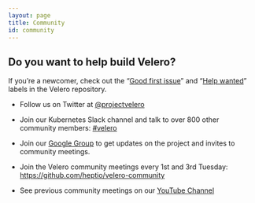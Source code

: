 ```yaml
---
layout: page
title: Community
id: community
---
```

## Do you want to help build Velero?

If you’re a newcomer, check out the “[Good first issue](https://github.com/heptio/velero/issues?q=is%3Aopen+is%3Aissue+label%3A%22Good+first+issue%22)” and “[Help wanted](https://github.com/heptio/velero/issues?utf8=%E2%9C%93&q=is%3Aopen+is%3Aissue+label%3A%22Help+wanted%22+)” labels in the Velero repository.

* Follow us on Twitter at [@projectvelero](https://twitter.com/projectvelero)

* Join our Kubernetes Slack channel and talk to over 800 other community members: [#velero](https://kubernetes.slack.com/messages/velero)

* Join our [Google Group](https://groups.google.com/forum/#!forum/projectvelero) to get updates on the project and invites to community meetings.

* Join the Velero community meetings every 1st and 3rd Tuesday: <https://github.com/heptio/velero-community>

* See previous community meetings on our [YouTube Channel](https://www.youtube.com/playlist?list=PL7bmigfV0EqQRysvqvqOtRNk4L5S7uqwM)
